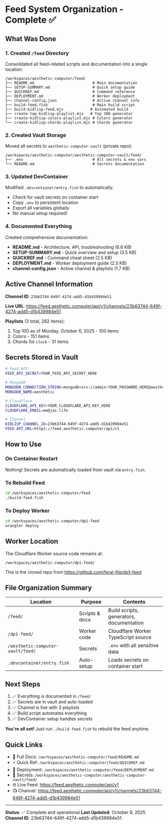# Feed System Organization - Complete ✅

## What Was Done

### 1. Created `/feed` Directory
Consolidated all feed-related scripts and documentation into a single location:

```
/workspaces/aesthetic-computer/feed/
├── README.md                          # Main documentation
├── SETUP-SUMMARY.md                   # Quick setup guide
├── QUICKREF.md                        # Command reference
├── DEPLOYMENT.md                      # Worker deployment
├── channel-config.json                # Active channel info
├── build-feed.fish                    # Main build script
├── build-kidlisp-feed.mjs            # Automated build
├── create-top-kidlisp-playlist.mjs   # Top 100 generator
├── create-kidlisp-colors-playlist.mjs # Colors generator
└── create-kidlisp-chords-playlist.mjs # Chords generator
```

### 2. Created Vault Storage
Moved all secrets to `aesthetic-computer-vault` (private repo):

```
/workspaces/aesthetic-computer/aesthetic-computer-vault/feed/
├── .env                               # All secrets & env vars
└── README.md                          # Secrets documentation
```

### 3. Updated DevContainer
Modified `.devcontainer/entry.fish` to automatically:
- Check for vault secrets on container start
- Copy `.env` to persistent location
- Export all variables globally
- No manual setup required!

### 4. Documented Everything
Created comprehensive documentation:
- **README.md** - Architecture, API, troubleshooting (6.6 KB)
- **SETUP-SUMMARY.md** - Quick overview and setup (3.5 KB)
- **QUICKREF.md** - Command cheat sheet (2.5 KB)
- **DEPLOYMENT.md** - Worker deployment guide (2.5 KB)
- **channel-config.json** - Active channel & playlists (1.7 KB)

## Active Channel Information

**Channel ID**: `23b63744-649f-4274-add5-d1b439984e51`

**Live URL**: https://feed.aesthetic.computer/api/v1/channels/23b63744-649f-4274-add5-d1b439984e51

**Playlists** (3 total, 282 items):
1. Top 100 as of Monday, October 6, 2025 - 100 items
2. Colors - 151 items  
3. Chords for `clock` - 31 items

## Secrets Stored in Vault

```bash
# Feed API
FEED_API_SECRET=YOUR_FEED_API_SECRET_HERE

# MongoDB
MONGODB_CONNECTION_STRING=mongodb+srv://admin:YOUR_PASSWORD_HERE@aesthetic.qencn.mongodb.net/?retryWrites=true&w=majority
MONGODB_NAME=aesthetic

# Cloudflare
CLOUDFLARE_API_KEY=YOUR_CLOUDFLARE_API_KEY_HERE
CLOUDFLARE_EMAIL=me@jas.life

# Channel
KIDLISP_CHANNEL_ID=23b63744-649f-4274-add5-d1b439984e51
FEED_API_URL=https://feed.aesthetic.computer/api/v1
```

## How to Use

### On Container Restart
Nothing! Secrets are automatically loaded from vault via `entry.fish`.

### To Rebuild Feed
```bash
cd /workspaces/aesthetic-computer/feed
./build-feed.fish
```

### To Deploy Worker
```bash
cd /workspaces/aesthetic-computer/dp1-feed
wrangler deploy
```

## Worker Location

The Cloudflare Worker source code remains at:
```
/workspaces/aesthetic-computer/dp1-feed/
```

This is the cloned repo from https://github.com/feral-file/dp1-feed

## File Organization Summary

| Location | Purpose | Contents |
|----------|---------|----------|
| `/feed/` | Scripts & docs | Build scripts, generators, documentation |
| `/dp1-feed/` | Worker code | Cloudflare Worker TypeScript source |
| `/aesthetic-computer-vault/feed/` | Secrets | `.env` with all sensitive data |
| `.devcontainer/entry.fish` | Auto-setup | Loads secrets on container start |

## Next Steps

1. ✅ Everything is documented in `/feed/`
2. ✅ Secrets are in vault and auto-loaded
3. ✅ Channel is live with 3 playlists
4. ✅ Build script automates everything
5. ✅ DevContainer setup handles secrets

**You're all set!** Just run `./build-feed.fish` to rebuild the feed anytime.

## Quick Links

- 📖 Full Docs: `/workspaces/aesthetic-computer/feed/README.md`
- ⚡ Quick Ref: `/workspaces/aesthetic-computer/feed/QUICKREF.md`
- 🚀 Deployment: `/workspaces/aesthetic-computer/feed/DEPLOYMENT.md`
- 🔐 Secrets: `/workspaces/aesthetic-computer/aesthetic-computer-vault/feed/`
- 🌐 Live Feed: https://feed.aesthetic.computer/api/v1
- 📺 Channel: https://feed.aesthetic.computer/api/v1/channels/23b63744-649f-4274-add5-d1b439984e51

---

**Status**: ✅ Complete and operational
**Last Updated**: October 6, 2025
**Channel ID**: 23b63744-649f-4274-add5-d1b439984e51
